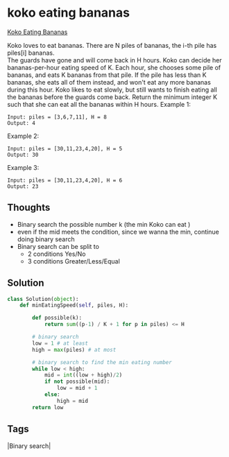 # koko eating bananas

[Koko Eating Bananas](https://leetcode.com/problems/koko-eating-bananas)

Koko loves to eat bananas. There are N piles of bananas, the i-th pile has piles\[i\] bananas.  
The guards have gone and will come back in H hours. Koko can decide her bananas-per-hour eating speed of K. Each hour, she chooses some pile of bananas, and eats K bananas from that pile. If the pile has less than K bananas, she eats all of them instead, and won't eat any more bananas during this hour. Koko likes to eat slowly, but still wants to finish eating all the bananas before the guards come back. Return the minimum integer K such that she can eat all the bananas within H hours. Example 1:

```text
Input: piles = [3,6,7,11], H = 8
Output: 4
```

Example 2:

```text
Input: piles = [30,11,23,4,20], H = 5
Output: 30
```

Example 3:

```text
Input: piles = [30,11,23,4,20], H = 6
Output: 23
```

## Thoughts

* Binary search the possible number k \(the min Koko can eat \)
* even if the mid meets the condition, since we wanna the min, continue doing binary search 
* Binary search can be split to 
  * 2 conditions Yes/No
  * 3 conditions Greater/Less/Equal 

## Solution

```python
class Solution(object):
    def minEatingSpeed(self, piles, H):

        def possible(k):
            return sum((p-1) / K + 1 for p in piles) <= H

        # binary search 
        low = 1 # at least 
        high = max(piles) # at most 

        # binary search to find the min eating number 
        while low < high:
            mid = int((low + high)/2)
            if not possible(mid):
                low = mid + 1
            else:                
                high = mid
        return low
```

## Tags

\|Binary search\|

